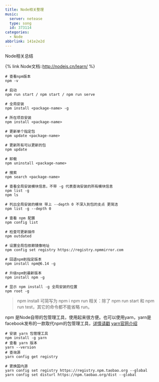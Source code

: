 ```yaml
---
title: Node相关整理
music:
  server: netease
  type: song
  id: 373114
categories:
  - Node
abbrlink: 141e2e2d
---
```


Node相关总结

<!-- more -->

{% link Node文档::http://nodejs.cn/learn/ %}

```shell{.line-numbers}
# 查看npm版本
npm -v

# 启动
npm run start / npm start / npm run serve

# 全局安装
npm install <package-name> -g

# 所在项目安装
npm install <package-name>

# 更新单个指定包
npm update <package-name>

# 更新所有可以更新的包
npm update

# 卸载
npm uninstall <package-name>

# 搜索
npm search <package-name>

# 查看全局安装模块信息，不带 -g 代表查询安装的所有模块信息
npm list -g
npm ls

# 列出全局安装的模块 带上 --depth 0 不深入到包的支点 更简洁
npm list -g --depth 0

# 查看 npm 配置
npm config list

# 检查可更新插件
npm outdated

# 设置全局包依赖镜像地址
npm config set registry https://registry.npmmirror.com

# 回退npm到指定版本
npm install npm@6.14 -g

# 升级npm到最新版本
npm install npm -g

# 显示 npm install -g 全局安装的位置
npm root -g 
```

> npm install 可简写为 npm i
> npm run 相关：除了 npm run start 和 npm run test，其它的命令都不能省略 run。

npm 是Node自带的包管理工具，使用起来很方便。也可以使用yarn，yarn是facebook发布的一款取代npm的包管理工具，[详情请戳](https://yarn.bootcss.com/) [yarn官网介绍](https://yarnpkg.com/getting-started/usage)

```bash{.line-numbers}
# 安装 yarn 包管理工具
npm install -g yarn
# 查看 yarn 版本
yarn --version
# 查询源
yarn config get registry

# 更换国内源
yarn config set registry https://registry.npm.taobao.org --global
yarn config set disturl https://npm.taobao.org/dist --global
```

